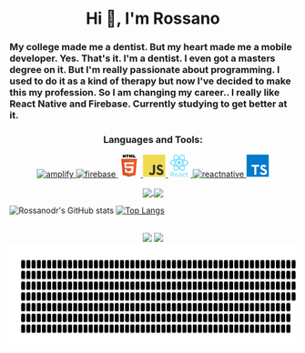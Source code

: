 <h1 align="center">Hi 👋, I'm Rossano</h1>
<h3 align="left">My college made me a dentist. But my heart made me a mobile developer. Yes. That's it. I'm a dentist. I even got a masters degree on it. But I'm really passionate about programming. I used to do it as a kind of therapy but now I've decided to make this my profession. So I am changing my career.. I really like React Native and Firebase. Currently studying to get better at it.</h3>

<h3 align="center">Languages and Tools:</h3>
<p align="center"> <a href="https://aws.amazon.com/amplify/" target="_blank" rel="noreferrer"> <img src="https://docs.amplify.aws/assets/logo-dark.svg" alt="amplify" width="40" height="40"/> </a> <a href="https://firebase.google.com/" target="_blank" rel="noreferrer"> <img src="https://www.vectorlogo.zone/logos/firebase/firebase-icon.svg" alt="firebase" width="40" height="40"/> </a> <a href="https://www.w3.org/html/" target="_blank" rel="noreferrer"> <img src="https://raw.githubusercontent.com/devicons/devicon/master/icons/html5/html5-original-wordmark.svg" alt="html5" width="40" height="40"/> </a> <a href="https://developer.mozilla.org/en-US/docs/Web/JavaScript" target="_blank" rel="noreferrer"> <img src="https://raw.githubusercontent.com/devicons/devicon/master/icons/javascript/javascript-original.svg" alt="javascript" width="40" height="40"/> </a> <a href="https://reactjs.org/" target="_blank" rel="noreferrer"> <img src="https://raw.githubusercontent.com/devicons/devicon/master/icons/react/react-original-wordmark.svg" alt="react" width="40" height="40"/> </a> <a href="https://reactnative.dev/" target="_blank" rel="noreferrer"> <img src="https://reactnative.dev/img/header_logo.svg" alt="reactnative" width="40" height="40"/> </a> <a href="https://www.typescriptlang.org/" target="_blank" rel="noreferrer"> <img src="https://raw.githubusercontent.com/devicons/devicon/master/icons/typescript/typescript-original.svg" alt="typescript" width="40" height="40"/> </a> </p>

<div align="center">
  <a href="https://github.com/rossanodr">
    <a href="https://github.com/anuraghazra/github-readme-stats">
  <img align="center" src="https://github-readme-stats.vercel.app/api/pin/?username=anuraghazra&repo=github-readme-stats" />
</a>
<a href="https://github.com/anuraghazra/convoychat">
  <img align="center" src="https://github-readme-stats.vercel.app/api?username=rossanodr&count_private=true&show_icons=true&theme=dark" />
</a>
                                                                                                                                             
</div>
  
![Rossanodr's GitHub stats](https://github-readme-stats.vercel.app/api?username=rossanodr&count_private=true&show_icons=true&theme=dark)
[![Top Langs](https://github-readme-stats.vercel.app/api/top-langs/?username=rossanodr&layout=compact&theme=dark)](https://github.com/anuraghazra/github-readme-stats)
<div align="center" style="display: inline_block"><br>
  <a href="https://instagram.com/rossanovdr" target="_blank"><img src="https://img.shields.io/badge/-Instagram-%23E4405F?style=for-the-badge&logo=instagram&logoColor=white" target="_blank"></a>
<a href = "mailto:rossanovdrs@gmail.com"><img src="https://img.shields.io/badge/-Gmail-%23333?style=for-the-badge&logo=gmail&logoColor=white" target="_blank"></a>
<img align="center" height="180em" src="https://github.com/rossanodr/rossanodr/blob/main/gitartwork.svg"/>
  </div>
<!-- ![Snake animation](https://github.com/rossanodr/rossanodr/blob/output/github-contribution-grid-snake.svg) -->
  


